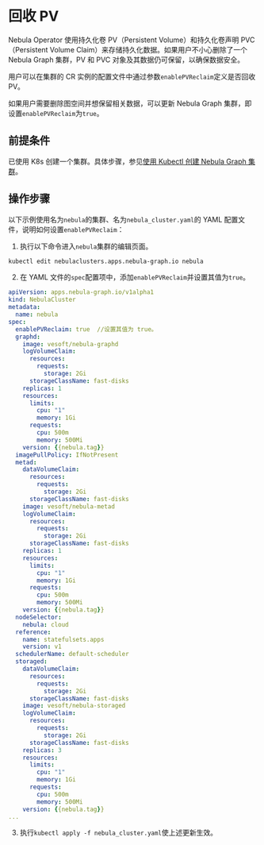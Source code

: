 # 回收 PV

Nebula Operator 使用持久化卷 PV（Persistent Volume）和持久化卷声明 PVC（Persistent Volume Claim）来存储持久化数据。如果用户不小心删除了一个 Nebula Graph 集群，PV 和 PVC 对象及其数据仍可保留，以确保数据安全。

用户可以在集群的 CR 实例的配置文件中通过参数`enablePVReclaim`定义是否回收 PV。

如果用户需要删除图空间并想保留相关数据，可以更新 Nebula Graph 集群，即设置`enablePVReclaim`为`true`。

## 前提条件

已使用 K8s 创建一个集群。具体步骤，参见[使用 Kubectl 创建 Nebula Graph 集群](../3.deploy-nebula-graph-cluster/3.1create-cluster-with-kubectl.md)。

## 操作步骤

以下示例使用名为`nebula`的集群、名为`nebula_cluster.yaml`的 YAML 配置文件，说明如何设置`enablePVReclaim`：

1. 执行以下命令进入`nebula`集群的编辑页面。
   
  ```bash
  kubectl edit nebulaclusters.apps.nebula-graph.io nebula
  ```

2. 在 YAML 文件的`spec`配置项中，添加`enablePVReclaim`并设置其值为`true`。

  ```yaml
  apiVersion: apps.nebula-graph.io/v1alpha1
  kind: NebulaCluster
  metadata:
    name: nebula
  spec:
    enablePVReclaim: true  //设置其值为 true。
    graphd:
      image: vesoft/nebula-graphd
      logVolumeClaim:
        resources:
          requests:
            storage: 2Gi
        storageClassName: fast-disks
      replicas: 1
      resources:
        limits:
          cpu: "1"
          memory: 1Gi
        requests:
          cpu: 500m
          memory: 500Mi
      version: {{nebula.tag}}
    imagePullPolicy: IfNotPresent
    metad:
      dataVolumeClaim:
        resources:
          requests:
            storage: 2Gi
        storageClassName: fast-disks
      image: vesoft/nebula-metad
      logVolumeClaim:
        resources:
          requests:
            storage: 2Gi
        storageClassName: fast-disks
      replicas: 1
      resources:
        limits:
          cpu: "1"
          memory: 1Gi
        requests:
          cpu: 500m
          memory: 500Mi
      version: {{nebula.tag}}
    nodeSelector:
      nebula: cloud
    reference:
      name: statefulsets.apps
      version: v1
    schedulerName: default-scheduler
    storaged:
      dataVolumeClaim:
        resources:
          requests:
            storage: 2Gi
        storageClassName: fast-disks
      image: vesoft/nebula-storaged
      logVolumeClaim:
        resources:
          requests:
            storage: 2Gi
        storageClassName: fast-disks
      replicas: 3
      resources:
        limits:
          cpu: "1"
          memory: 1Gi
        requests:
          cpu: 500m
          memory: 500Mi
      version: {{nebula.tag}}
  ...    
  ```

  3. 执行`kubectl apply -f nebula_cluster.yaml`使上述更新生效。
